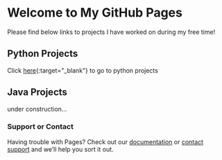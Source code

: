 # Welcome to My GitHub Pages


Please find below links to projects I have worked on during my free time!


## Python Projects
Click [here](https://github.com/mina-naghavi/python-projects){:target="_blank"} to go to python projects

## Java Projects
under construction...

### Support or Contact

Having trouble with Pages? Check out our [documentation](https://docs.github.com/categories/github-pages-basics/) or [contact support](https://github.com/contact) and we’ll help you sort it out.
